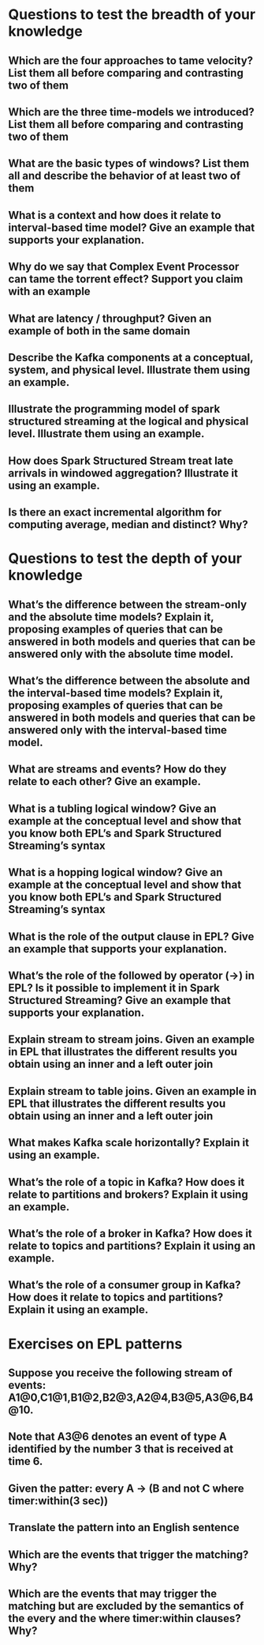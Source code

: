 # Questions to test the breadth of your knowledge
## Which are the four approaches to tame velocity? List them all before comparing and contrasting two of them


## Which are the three time-models we introduced? List them all before comparing and contrasting two of them


## What are the basic types of windows? List them all and describe the behavior of at least two of them


## What is a context and how does it relate to interval-based time model? Give an example that supports your explanation.


## Why do we say that Complex Event Processor can tame the torrent effect? Support you claim with an example


## What are latency / throughput? Given an example of both in the same domain


## Describe the Kafka components at a conceptual, system, and physical level. Illustrate them using an example.


## Illustrate the programming model of spark structured streaming at the logical and physical level. Illustrate them using an example.


## How does Spark Structured Stream treat late arrivals in windowed aggregation? Illustrate it using an example.


## Is there an exact incremental algorithm for computing average, median and distinct? Why?


# Questions to test the depth of your knowledge
## What’s the difference between the stream-only and the absolute time models? Explain it, proposing examples of queries that can be answered in both models and queries that can be answered only with the absolute time model.


## What’s the difference between the absolute and the interval-based time models? Explain it, proposing examples of queries that can be answered in both models and queries that can be answered only with the interval-based  time model.


## What are streams and events? How do they relate to each other? Give an example.


## What is a tubling logical window? Give an example at the conceptual level and show that you know both EPL’s and Spark Structured Streaming’s syntax


## What is a hopping logical window? Give an example at the conceptual level and show that you know both EPL’s and Spark Structured Streaming’s syntax


## What is the role of the output clause in EPL? Give an example that supports your explanation.


## What’s the role of the followed by operator (->) in EPL? Is it possible to implement it in Spark Structured Streaming? Give an example that supports your explanation.


## Explain stream to stream joins. Given an example in EPL that illustrates the different results you obtain using an inner and a left outer join


## Explain stream to table joins. Given an example in EPL that illustrates the different results you obtain using an inner and a left outer join


## What makes Kafka scale horizontally? Explain it using an example.


## What’s the role of a topic in Kafka? How does it relate to partitions and brokers? Explain it using an example.


## What’s the role of a broker in Kafka? How does it relate to topics and partitions? Explain it using an example.


## What’s the role of a consumer group in Kafka? How does it relate to topics and partitions? Explain it using an example.


# Exercises on EPL patterns
## Suppose you receive the following stream of events: A1@0,C1@1,B1@2,B2@3,A2@4,B3@5,A3@6,B4@10.
## Note that A3@6 denotes an event of type A identified by the number 3 that is received at time 6.
## Given the patter: every A -> (B and not C where timer:within(3 sec))
## Translate the pattern into an English sentence
## Which are the events that trigger the matching? Why?
## Which are the events that may trigger the matching but are excluded by the semantics of the every and the where timer:within clauses? Why?
